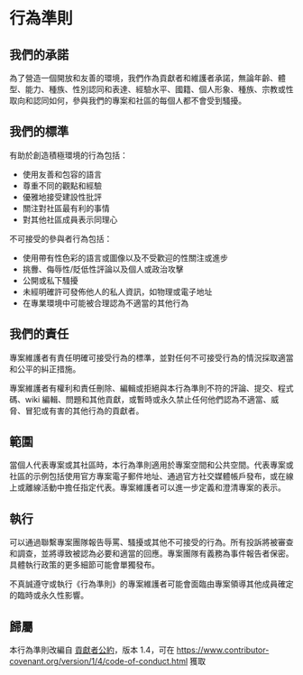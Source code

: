 # 行為準則

## 我們的承諾

為了營造一個開放和友善的環境，我們作為貢獻者和維護者承諾，無論年齡、體型、能力、種族、性別認同和表達、經驗水平、國籍、個人形象、種族、宗教或性取向和認同如何，參與我們的專案和社區的每個人都不會受到騷擾。

## 我們的標準

有助於創造積極環境的行為包括：

* 使用友善和包容的語言
* 尊重不同的觀點和經驗
* 優雅地接受建設性批評
* 關注對社區最有利的事情
* 對其他社區成員表示同理心

不可接受的參與者行為包括：

* 使用帶有性色彩的語言或圖像以及不受歡迎的性關注或進步
* 挑釁、侮辱性/貶低性評論以及個人或政治攻擊
* 公開或私下騷擾
* 未經明確許可發佈他人的私人資訊，如物理或電子地址
* 在專業環境中可能被合理認為不適當的其他行為

## 我們的責任

專案維護者有責任明確可接受行為的標準，並對任何不可接受行為的情況採取適當和公平的糾正措施。

專案維護者有權利和責任刪除、編輯或拒絕與本行為準則不符的評論、提交、程式碼、wiki 編輯、問題和其他貢獻，或暫時或永久禁止任何他們認為不適當、威脅、冒犯或有害的其他行為的貢獻者。

## 範圍

當個人代表專案或其社區時，本行為準則適用於專案空間和公共空間。代表專案或社區的示例包括使用官方專案電子郵件地址、通過官方社交媒體帳戶發布，或在線上或離線活動中擔任指定代表。專案維護者可以進一步定義和澄清專案的表示。

## 執行

可以通過聯繫專案團隊報告辱罵、騷擾或其他不可接受的行為。所有投訴將被審查和調查，並將導致被認為必要和適當的回應。專案團隊有義務為事件報告者保密。具體執行政策的更多細節可能會單獨發布。

不真誠遵守或執行《行為準則》的專案維護者可能會面臨由專案領導其他成員確定的臨時或永久性影響。

## 歸屬

本行為準則改編自 [貢獻者公約](https://www.contributor-covenant.org)，版本 1.4，可在 https://www.contributor-covenant.org/version/1/4/code-of-conduct.html 獲取
